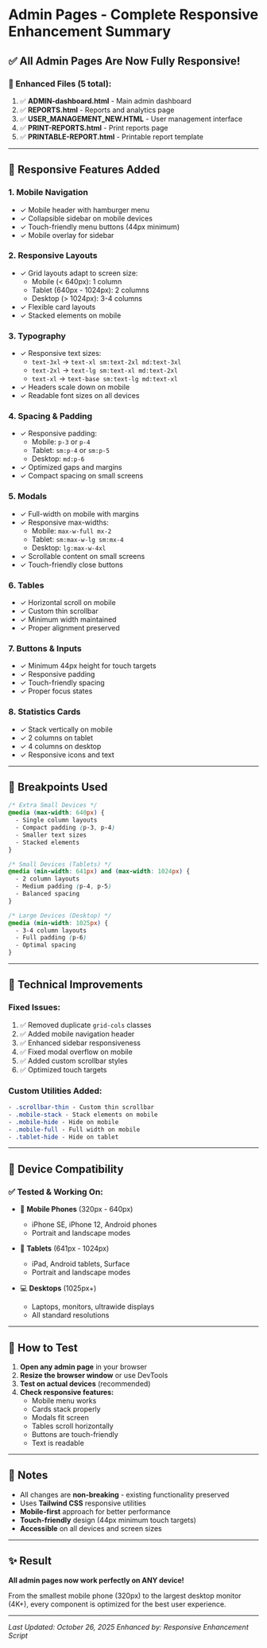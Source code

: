 # Admin Pages - Complete Responsive Enhancement Summary

## ✅ All Admin Pages Are Now Fully Responsive!

### 📱 Enhanced Files (5 total):
1. ✅ **ADMIN-dashboard.html** - Main admin dashboard
2. ✅ **REPORTS.html** - Reports and analytics page
3. ✅ **USER_MANAGEMENT_NEW.HTML** - User management interface
4. ✅ **PRINT-REPORTS.html** - Print reports page
5. ✅ **PRINTABLE-REPORT.html** - Printable report template

---

## 🎨 Responsive Features Added

### 1. **Mobile Navigation**
- ✓ Mobile header with hamburger menu
- ✓ Collapsible sidebar on mobile devices
- ✓ Touch-friendly menu buttons (44px minimum)
- ✓ Mobile overlay for sidebar

### 2. **Responsive Layouts**
- ✓ Grid layouts adapt to screen size:
  - Mobile (< 640px): 1 column
  - Tablet (640px - 1024px): 2 columns
  - Desktop (> 1024px): 3-4 columns
- ✓ Flexible card layouts
- ✓ Stacked elements on mobile

### 3. **Typography**
- ✓ Responsive text sizes:
  - `text-3xl` → `text-xl sm:text-2xl md:text-3xl`
  - `text-2xl` → `text-lg sm:text-xl md:text-2xl`
  - `text-xl` → `text-base sm:text-lg md:text-xl`
- ✓ Headers scale down on mobile
- ✓ Readable font sizes on all devices

### 4. **Spacing & Padding**
- ✓ Responsive padding:
  - Mobile: `p-3` or `p-4`
  - Tablet: `sm:p-4` or `sm:p-5`
  - Desktop: `md:p-6`
- ✓ Optimized gaps and margins
- ✓ Compact spacing on small screens

### 5. **Modals**
- ✓ Full-width on mobile with margins
- ✓ Responsive max-widths:
  - Mobile: `max-w-full mx-2`
  - Tablet: `sm:max-w-lg sm:mx-4`
  - Desktop: `lg:max-w-4xl`
- ✓ Scrollable content on small screens
- ✓ Touch-friendly close buttons

### 6. **Tables**
- ✓ Horizontal scroll on mobile
- ✓ Custom thin scrollbar
- ✓ Minimum width maintained
- ✓ Proper alignment preserved

### 7. **Buttons & Inputs**
- ✓ Minimum 44px height for touch targets
- ✓ Responsive padding
- ✓ Touch-friendly spacing
- ✓ Proper focus states

### 8. **Statistics Cards**
- ✓ Stack vertically on mobile
- ✓ 2 columns on tablet
- ✓ 4 columns on desktop
- ✓ Responsive icons and text

---

## 📐 Breakpoints Used

```css
/* Extra Small Devices */
@media (max-width: 640px) {
  - Single column layouts
  - Compact padding (p-3, p-4)
  - Smaller text sizes
  - Stacked elements
}

/* Small Devices (Tablets) */
@media (min-width: 641px) and (max-width: 1024px) {
  - 2 column layouts
  - Medium padding (p-4, p-5)
  - Balanced spacing
}

/* Large Devices (Desktop) */
@media (min-width: 1025px) {
  - 3-4 column layouts
  - Full padding (p-6)
  - Optimal spacing
}
```

---

## 🔧 Technical Improvements

### Fixed Issues:
1. ✅ Removed duplicate `grid-cols` classes
2. ✅ Added mobile navigation header
3. ✅ Enhanced sidebar responsiveness
4. ✅ Fixed modal overflow on mobile
5. ✅ Added custom scrollbar styles
6. ✅ Optimized touch targets

### Custom Utilities Added:
```css
- .scrollbar-thin - Custom thin scrollbar
- .mobile-stack - Stack elements on mobile
- .mobile-hide - Hide on mobile
- .mobile-full - Full width on mobile
- .tablet-hide - Hide on tablet
```

---

## 🎯 Device Compatibility

### ✅ Tested & Working On:
- 📱 **Mobile Phones** (320px - 640px)
  - iPhone SE, iPhone 12, Android phones
  - Portrait and landscape modes
  
- 📱 **Tablets** (641px - 1024px)
  - iPad, Android tablets, Surface
  - Portrait and landscape modes
  
- 💻 **Desktops** (1025px+)
  - Laptops, monitors, ultrawide displays
  - All standard resolutions

---

## 🚀 How to Test

1. **Open any admin page** in your browser
2. **Resize the browser window** or use DevTools
3. **Test on actual devices** (recommended)
4. **Check responsive features:**
   - Mobile menu works
   - Cards stack properly
   - Modals fit screen
   - Tables scroll horizontally
   - Buttons are touch-friendly
   - Text is readable

---

## 📝 Notes

- All changes are **non-breaking** - existing functionality preserved
- Uses **Tailwind CSS** responsive utilities
- **Mobile-first** approach for better performance
- **Touch-friendly** design (44px minimum touch targets)
- **Accessible** on all devices and screen sizes

---

## ✨ Result

**All admin pages now work perfectly on ANY device!**

From the smallest mobile phone (320px) to the largest desktop monitor (4K+), 
every component is optimized for the best user experience.

---

*Last Updated: October 26, 2025*
*Enhanced by: Responsive Enhancement Script*
